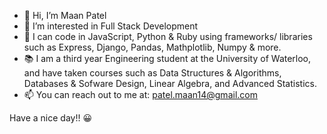- 👋 Hi, I’m Maan Patel
- 👀 I’m interested in Full Stack Development
- 🌱 I can code in JavaScript, Python & Ruby using frameworks/ libraries such as Express, Django, Pandas, Mathplotlib, Numpy & more. 
- :books: I am a third year Engineering student at the University of Waterloo, and have taken courses such as Data Structures & Algorithms, Databases & Sofware Design, Linear Algebra, and Advanced Statistics.
- 📫 You can reach out to me at: patel.maan14@gmail.com

Have a nice day!! :grinning:
<!---
maan-patel/maan-patel is a ✨ special ✨ repository because its `README.md` (this file) appears on your GitHub profile.
You can click the Preview link to take a look at your changes.
--->
